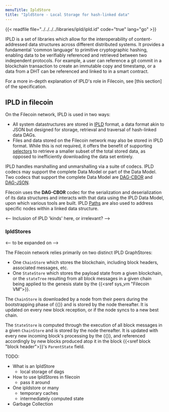 ```yaml
---
menuTitle: IpldStore
title: "IpldStore - Local Storage for hash-linked data"
---
```


{{< readfile file="../../../../libraries/ipld/ipld.id" code="true" lang="go" >}}

IPLD is a set of libraries which allow for the interoperability of content-addressed data structures across different distributed systems. It provides a fundamental 'common language' to primitive cryptographic hashing, enabling data to be verifiably referenced and retrieved between two independent protocols. For example, a user can reference a git commit in a blockchain transaction to create an immutable copy and timestamp, or a data from a DHT can be referenced and linked to in a smart contract. 

For a more in-depth explanation of IPLD's role in Filecoin, see [this section] of the specification.

## IPLD in filecoin

On the Filecoin network, IPLD is used in two ways:

- All system datastructures are stored in [IPLD](https://ipld.io) format, a data format akin to JSON but designed for storage, retrieval and traversal of hash-linked data DAGs.
- Files and data stored on the Filecoin network may also be stored in IPLD format. While this is not required, it offers the benefit of supporting [selectors](https://github.com/ipld/specs/blob/master/selectors/selectors.md) to retrieve a smaller subset of the total stored data, as opposed to inefficiently downloading the data set entirely.

IPLD handles marshalling and unmarshalling via a suite of codecs. IPLD codecs may support the complete Data Model or part of the Data Model. Two codecs that support the complete Data Model are [DAG-CBOR](https://github.com/ipld/specs/blob/master/block-layer/codecs/dag-cbor.md) and [DAG-JSON](https://github.com/ipld/specs/blob/master/block-layer/codecs/dag-json.md). 

Filecoin uses the **DAG-CBOR** codec for the serialization and deserialization of its data structures and interacts with that data using the IPLD Data Model, upon which various tools are built. IPLD [Paths](https://github.com/ipld/specs/blob/master/data-model-layer/paths.md) are also used to address specific nodes within a linked data structure.

<-- Inclusion of IPLD 'kinds' here, or irrelevant? -->

### IpldStores

<-- to be expanded on -->

The Filecoin network relies primarily on two distinct IPLD GraphStores:

- One `ChainStore` which stores the blockchain, including block headers, associated messages, etc.
- One `StateStore` which stores the payload state from a given blockchain, or the `stateTree` resulting from all block messages in a given chain being applied to the genesis state by the {{<sref sys_vm "Filecoin VM">}}.

The `ChainStore` is downloaded by a node from their peers during the bootstrapping phase of {{<sref chain_sync>}} and is stored by the node thereafter. It is updated on every new block reception, or if the node syncs to a new best chain.

The `StateStore` is computed through the execution of all block messages in a given `ChainStore` and is stored by the node thereafter. It is updated with every new incoming block's processing by the {{<sref vm_interpreter>}}, and referenced accordingly by new blocks produced atop it in the block {{<sref block "block header">}}'s `ParentState` field.

TODO:

- What is an IpldStore
  - local storage of dags
- How to use IpldStores in filecoin
  - pass it around
- One ipldstore or many
  - temporary caches
  - intermediately computed state
- Garbage Collection
